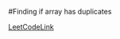 #Finding if array has duplicates

[LeetCodeLink](https://leetcode.com/problems/contains-duplicate/)

